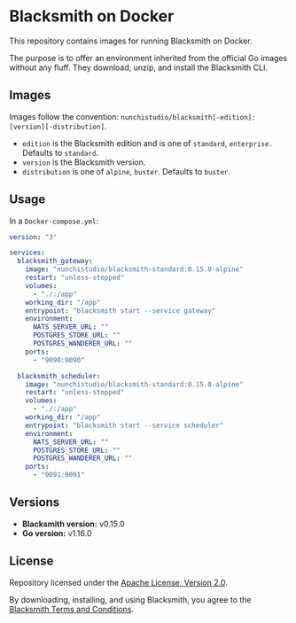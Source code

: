 # Blacksmith on Docker

This repository contains images for running Blacksmith on Docker.

The purpose is to offer an environment inherited from the official Go images without
any fluff. They download, unzip, and install the Blacksmith CLI.

## Images

Images follow the convention:
`nunchistudio/blacksmith[-edition]:[version][-distribution]`.

- `edition` is the Blacksmith edition and is one of `standard`, `enterprise.`
  Defaults to `standard`.
- `version` is the Blacksmith version.
- `distribution` is one of `alpine`, `buster`. Defaults to `buster`.

## Usage

In a `Docker-compose.yml`:
```yml
version: "3"

services:
  blacksmith_gateway:
    image: "nunchistudio/blacksmith-standard:0.15.0-alpine"
    restart: "unless-stopped"
    volumes:
      - "./:/app"
    working_dir: "/app"
    entrypoint: "blacksmith start --service gateway"
    environment:
      NATS_SERVER_URL: ""
      POSTGRES_STORE_URL: ""
      POSTGRES_WANDERER_URL: ""
    ports:
      - "9090:9090"

  blacksmith_scheduler:
    image: "nunchistudio/blacksmith-standard:0.15.0-alpine"
    restart: "unless-stopped"
    volumes:
      - "./:/app"
    working_dir: "/app"
    entrypoint: "blacksmith start --service scheduler"
    environment:
      NATS_SERVER_URL: ""
      POSTGRES_STORE_URL: ""
      POSTGRES_WANDERER_URL: ""
    ports:
      - "9091:9091"
```

## Versions

- **Blacksmith version:** v0.15.0
- **Go version:** v1.16.0

## License

Repository licensed under the [Apache License, Version 2.0](./LICENSE).

By downloading, installing, and using Blacksmith, you agree to the
[Blacksmith Terms and Conditions](https://nunchi.studio/legal/terms).
